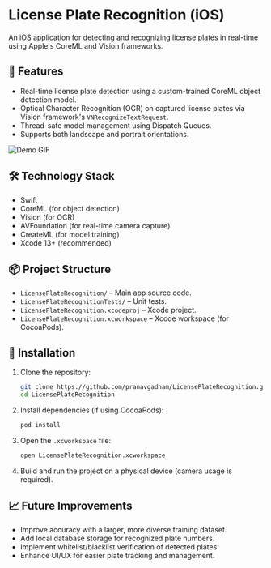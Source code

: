 # License Plate Recognition (iOS)

An iOS application for detecting and recognizing license plates in real-time using Apple's CoreML and Vision frameworks.

## 📱 Features

- Real-time license plate detection using a custom-trained CoreML object detection model.
- Optical Character Recognition (OCR) on captured license plates via Vision framework's `VNRecognizeTextRequest`.
- Thread-safe model management using Dispatch Queues.
- Supports both landscape and portrait orientations.

![Demo GIF](path/to/demo.gif)

## 🛠 Technology Stack

- Swift
- CoreML (for object detection)
- Vision (for OCR)
- AVFoundation (for real-time camera capture)
- CreateML (for model training)
- Xcode 13+ (recommended)

## 📦 Project Structure

- `LicensePlateRecognition/` – Main app source code.
- `LicensePlateRecognitionTests/` – Unit tests.
- `LicensePlateRecognition.xcodeproj` – Xcode project.
- `LicensePlateRecognition.xcworkspace` – Xcode workspace (for CocoaPods).

## 🔧 Installation

1. Clone the repository:
   ```bash
   git clone https://github.com/pranavgadham/LicensePlateRecognition.git
   cd LicensePlateRecognition
   ```

2. Install dependencies (if using CocoaPods):
   ```bash
   pod install
   ```

3. Open the `.xcworkspace` file:
   ```bash
   open LicensePlateRecognition.xcworkspace
   ```

4. Build and run the project on a physical device (camera usage is required).

## 📈 Future Improvements

- Improve accuracy with a larger, more diverse training dataset.
- Add local database storage for recognized plate numbers.
- Implement whitelist/blacklist verification of detected plates.
- Enhance UI/UX for easier plate tracking and management.
